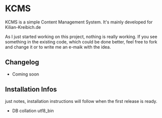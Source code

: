 <h1>KCMS</h1>
<p>KCMS is a simple Content Management System. It's mainly developed for Kilian-Kreibich.de</p>
<p>As I just started working on this project, nothing is really working. If you see something in
the existing code, which could be done better, feel free to fork and change it or to write me an e-maik
with the idea.</p>
<h2>Changelog</h2>
<ul>
<li>Coming soon</li>
</ul>
<h2>Installation Infos</h2>
<p>just notes, installation instructions will follow when the first release is ready.</p>
<ul>
<li>DB collation utf8_bin</li>
</ul>
